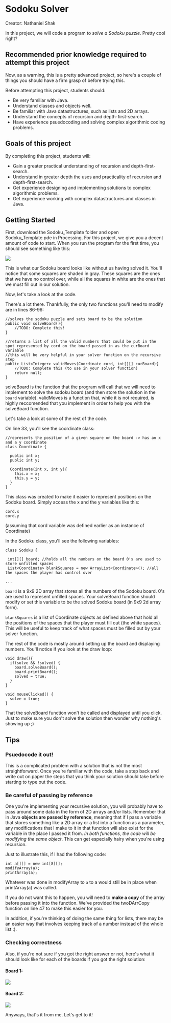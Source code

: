 # Sodoku Solver

Creator: Nathaniel Shak

In this project, we will code a program to *solve a Sodoku puzzle*. Pretty cool right?

## Recommended prior knowledge required to attempt this project

Now, as a warning, this is a pretty advanced project, so here's a couple of things you should have a firm grasp of before trying this.

Before attempting this project, students should:

* Be very familiar with Java.
* Understand classes and objects well.
* Be familiar with Java datastructures, such as lists and 2D arrays.
* Understand the concepts of recursion and depth-first-search.
* Have experience psuedocoding and solving complex algorithmic coding problems.

## Goals of this project

By completing this project, students will:

* Gain a greater practical understanding of recursion and depth-first-search.
* Understand in greater depth the uses and practicality of recursion and depth-first-search.
* Get experience designing and implementing solutions to complex algorithmic problems.
* Get experience working with complex datastructures and classes in Java.


## Getting Started

First, download the Sodoku\_Template folder and open Sodoku\_Template.pde in Processing. For this project, we give you a decent amount of code to start. When you run the program for the first time, you should see something like this:

![](startingboard.png)

This is what our Sodoku board looks like without us having solved it. You'll notice that some squares are shaded in gray. These squares are the ones that we have no control over, while all the squares in white are the ones that we must fill out in our solution.

Now, let's take a look at the code.

There's a lot there. Thankfully, the only two functions you'll need to modify are in lines 86-96:

	//solves the sodoku puzzle and sets board to be the solution
	public void solveBoard(){
	    //TODO: Complete this!
	}
	  
  	//returns a list of all the valid numbers that could be put in the spot represented by cord on the board passed in as the curBoard variable
	//this will be very helpful in your solver function on the recursive step
	public List<Integer> validMoves(Coordinate cord, int[][] curBoard){
		//TODO: Complete this (to use in your solver function)
	    return null;
	}

solveBoard is the function that the program will call that we will need to implement to solve the sodoku board (and then store the solution in the `board` variable). validMoves is a function that, while it is not required, is highly reccomended that you implement in order to help you with the solveBoard function.

Let's take a look at some of the rest of the code.

On line 33, you'll see the coordinate class:

	//represents the position of a given square on the board -> has an x and a y coordinate
	class Coordinate {
	  
	  public int x;
	  public int y;
	  
	  Coordinate(int x, int y){
	    this.x = x;
	    this.y = y;
	  }
	}
	
This class was created to make it easier to represent positions on the Sodoku board. Simply access the x and the y variables like this:

	cord.x
	cord.y
	
(assuming that cord variable was defined earlier as an instance of Coordinate)

In the Sodoku class, you'll see the following variables:

	class Sodoku {
	 
	 int[][] board; //holds all the numbers on the board 0's are used to store unfilled spaces
	 List<Coordinate> blankSquares = new ArrayList<Coordinate>(); //all the spaces the player has control over
	
	...

`board` is a 9x9 2D array that stores all the numbers of the Sodoku board. 0's are used to represent unfilled spaces. Your solveBoard function should modify or set this variable to be the solved Sodoku board (in 9x9 2d array form).

`blankSquares` is a list of Coordinate objects as defined above that hold all the positions of the spaces that the player must fill out (the white spaces). This will be useful to keep track of what spaces must be filled out by your solver function.

The rest of the code is mostly around setting up the board and displaying numbers. You'll notice if you look at the draw loop:

	void draw(){
	  if(solve && !solved) {
	    board.solveBoard();
	    board.printBoard();
	    solved = true;
	  }
	}
	
	void mouseClicked() {
	  solve = true;
	}
	
That the solveBoard function won't be called and displayed until you click. Just to make sure you don't solve the solution then wonder why nothing's showing up ;)

## Tips

### Psuedocode it out!

This is a complicated problem with a solution that is not the most straightforward. Once you're familiar with the code, take a step back and write out on paper the steps that you think your solution should take before starting to type out the code.

### Be careful of passing by reference

One you're implementing your recursive solution, you will probably have to pass around some data in the form of 2D arrays and/or lists. Remember that in Java **objects are passed by reference**, meaning that if I pass a variable that stores something like a 2D array or a list into a function as a parameter, any modifications that I make to it in that function will also exist for the variable in the place I passed it from. *In both functions, the code will be modifying the same object*. This can get especially hairy when you're using recursion.

Just to illustrate this, if I had the following code:

	int a[][] = new int[8][];
	modifyArray(a);
	printArray(a);

Whatever was done in modifyArray to `a` to a would still be in place when printArray(a) was called.

If you do not want this to happen, you will need to **make a copy** of the array before passing it into the function. We've provided the twoDArrCopy function on line 47 to make this easier for you.

In addition, if you're thinking of doing the same thing for lists, there may be an easier way that involves keeping track of a number instead of the whole list :).

### Checking correctness

Also, if you're not sure if you got the right answer or not, here's what it should look like for each of the boards if you got the right solution:

#### Board 1:

![](board1solution.png)

#### Board 2:

![](board2solution.png)

Anyways, that's it from me. Let's get to it!